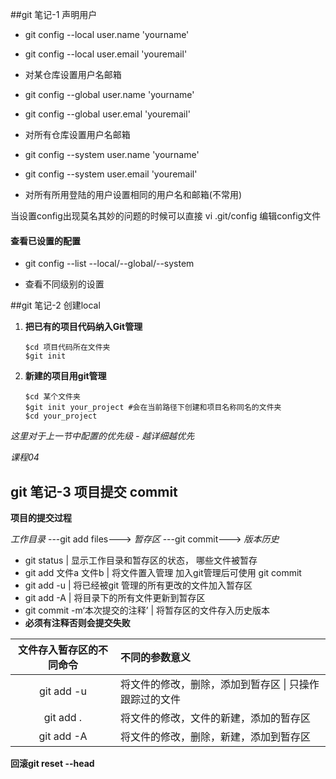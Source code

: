 ##git 笔记-1 声明用户

- git config --local user.name 'yourname'

- git config --local user.email 'youremail'

- 对某仓库设置用户名邮箱

  

- git config --global user.name 'yourname'
- git config --global user.emal 'youremail'
- 对所有仓库设置用户名邮箱



- git config --system user.name 'yourname'
- git config --system user.email 'youremail'
- 对所有所用登陆的用户设置相同的用户名和邮箱(不常用)



当设置config出现莫名其妙的问题的时候可以直接 vi .git/config 编辑config文件



#### 查看已设置的配置

- git config --list --local/--global/--system

- 查看不同级别的设置

  

##git 笔记-2 创建local

1. **把已有的项目代码纳入Git管理**

   ```git
   $cd 项目代码所在文件夹
   $git init
   ```

2. **新建的项目用git管理**

   ```
   $cd 某个文件夹
   $git init your_project #会在当前路径下创建和项目名称同名的文件夹
   $cd your_project
   ```

*这里对于上一节中配置的优先级 - 越详细越优先*

*课程04*



## git 笔记-3 项目提交 commit

**项目的提交过程**

*工作目录* ---git add files---> *暂存区* ---git commit---> *版本历史*



- git status | 显示工作目录和暂存区的状态， 哪些文件被暂存
- git add 文件a 文件b | 将文件置入管理 加入git管理后可使用 git commit
- git add -u | 将已经被git 管理的所有更改的文件加入暂存区
- git add -A | 将目录下的所有文件更新到暂存区
- git commit -m‘本次提交的注释’ | 将暂存区的文件存入历史版本
- **必须有注释否则会提交失败**



| 文件存入暂存区的不同命令 | 不同的参数意义                                             |
| :----------------------: | :--------------------------------------------------------- |
|        git add -u        | 将文件的修改，删除，添加到暂存区   \|   只操作跟踪过的文件 |
|        git add .         | 将文件的修改，文件的新建，添加的暂存区                     |
|        git add -A        | 将文件的修改，删除，新建，添加到暂存区                     |



**回滚git reset --head <commit hash>**